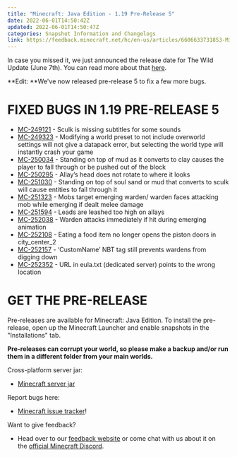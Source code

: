 ```yaml
---
title: "Minecraft: Java Edition - 1.19 Pre-Release 5"
date: 2022-06-01T14:50:42Z
updated: 2022-06-01T14:50:47Z
categories: Snapshot Information and Changelogs
link: https://feedback.minecraft.net/hc/en-us/articles/6606633731853-Minecraft-Java-Edition-1-19-Pre-Release-5
---
```


In case you missed it, we just announced the release date for The Wild Update (June 7th). You can read more about that [here](https://www.minecraft.net/article/the-wild-update-coming).

**Edit: **We've now released pre-release 5 to fix a few more bugs.

# FIXED BUGS IN 1.19 PRE-RELEASE 5

- [MC-249121](https://bugs.mojang.com/browse/MC-249121) - Sculk is missing subtitles for some sounds
- [MC-249323](https://bugs.mojang.com/browse/MC-249323) - Modifying a world preset to not include overworld settings will not give a datapack error, but selecting the world type will instantly crash your game
- [MC-250034](https://bugs.mojang.com/browse/MC-250034) - Standing on top of mud as it converts to clay causes the player to fall through or be pushed out of the block
- [MC-250295](https://bugs.mojang.com/browse/MC-250295) - Allay’s head does not rotate to where it looks
- [MC-251030](https://bugs.mojang.com/browse/MC-251030) - Standing on top of soul sand or mud that converts to sculk will cause entities to fall through it
- [MC-251323](https://bugs.mojang.com/browse/MC-251323) - Mobs target emerging warden/ warden faces attacking mob while emerging if dealt melee damage
- [MC-251594](https://bugs.mojang.com/browse/MC-251594) - Leads are leashed too high on allays
- [MC-252038](https://bugs.mojang.com/browse/MC-252038) - Warden attacks immediately if hit during emerging animation
- [MC-252108](https://bugs.mojang.com/browse/MC-252108) - Eating a food item no longer opens the piston doors in city_center_2
- [MC-252157](https://bugs.mojang.com/browse/MC-252157) - ‘CustomName’ NBT tag still prevents wardens from digging down
- [MC-252352](https://bugs.mojang.com/browse/MC-252352) - URL in eula.txt (dedicated server) points to the wrong location

# GET THE PRE-RELEASE

Pre-releases are available for Minecraft: Java Edition. To install the pre-release, open up the Minecraft Launcher and enable snapshots in the "Installations" tab.

**Pre-releases can corrupt your world, so please make a backup and/or run them in a different folder from your main worlds.**

Cross-platform server jar:

- [Minecraft server jar](https://launcher.mojang.com/v1/objects/1ba1b6389f00fa40a10af047fd7a76a9c68dba72/server.jar)

Report bugs here:

- [Minecraft issue tracker](https://aka.ms/snapshotbugs?ref=blog)!

Want to give feedback?

- Head over to our [feedback website](https://aka.ms/snapshotfeedback) or come chat with us about it on the [official Minecraft Discord](https://discordapp.com/invite/minecraft).
